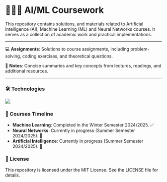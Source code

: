 # 👨🏽‍💻 AI/ML Coursework

This repository contains solutions, and materials related to Artificial Intelligence (AI), Machine Learning (ML) and Neural Networks courses. It serves as a collection of academic work and practical implementations.

---

💻 **Assignments**: Solutions to course assignments, including problem-solving, coding exercises, and theoretical questions.

📝 **Notes**: Concise summaries and key concepts from lectures, readings, and additional resources.

---

### 🛠️ Technologies

<img src="https://skillicons.dev/icons?i=python,pytorch,tensorflow,sklearn,github,vscode" />

### 📅 Courses Timeline

- **Machine Learning**: Completed in the Winter Semester 2024/2025. ✅
- **Neural Networks**: Currently in progress (Summer Semester 2024/2025). 🚧
- **Artificial Intelligence**: Currently in progress (Summer Semester 2024/2025). 🚧

### 📜 License

This repository is licensed under the MIT License. See the LICENSE file for details.

